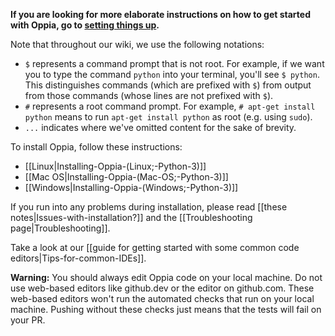 __If you are looking for more elaborate instructions on how to get started with Oppia, go to [setting things up](https://github.com/oppia/oppia/wiki/Contributing-code-to-Oppia#setting-things-up).__

Note that throughout our wiki, we use the following notations:

* `$` represents a command prompt that is not root. For example, if we want you to type the command `python` into your terminal, you'll see `$ python`. This distinguishes commands (which are prefixed with `$`) from output from those commands (whose lines are not prefixed with `$`).
* `#` represents a root command prompt. For example, `# apt-get install python` means to run `apt-get install python` as root (e.g. using `sudo`).
* `...` indicates where we've omitted content for the sake of brevity.

To install Oppia, follow these instructions:

* [[Linux|Installing-Oppia-(Linux;-Python-3)]]
* [[Mac OS|Installing-Oppia-(Mac-OS;-Python-3)]]
* [[Windows|Installing-Oppia-(Windows;-Python-3)]]

If you run into any problems during installation, please read [[these notes|Issues-with-installation?]] and the [[Troubleshooting page|Troubleshooting]].

Take a look at our [[guide for getting started with some common code editors|Tips-for-common-IDEs]].

**Warning:** You should always edit Oppia code on your local machine. Do not use web-based editors like github.dev or the editor on github.com. These web-based editors won't run the automated checks that run on your local machine. Pushing without these checks just means that the tests will fail on your PR.
